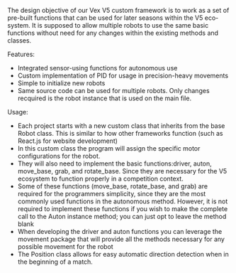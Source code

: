 The design objective of our Vex V5 custom framework is to work as a set of pre-built functions that can be used for later seasons within the V5 eco-system. It is supposed to allow multiple robots to use the same basic functions without need for any changes within the existing methods and classes.

Features:
- Integrated sensor-using functions for autonomous use
- Custom implementation of PID for usage in precision-heavy movements
- Simple to initialize new robots
- Same source code can be used for multiple robots. Only changes recquired is the robot instance that is used on the main file.

Usage:
- Each project starts with a new custom class that inherits from the base Robot class. This is similar to how other frameworks function (such as React.js for website development)
- In this custom class the program will assign the specific motor configurations for the robot.
- They will also need to implement the basic functions:driver, auton, move_base, grab, and rotate_base. Since they are necessary for the V5 ecosystem to function properly in a competition context. 
- Some of these functions (move_base, rotate_base, and grab) are required for the programmers simplicity, since they are the most commonly used functions in the autonomous method. However, it is not required to implement these functions if you wish to make the complete call to the Auton instance method; you can just opt to leave the method blank
- When developing the driver and auton functions you can leverage the movement package that will provide all the methods necessary for any possible movement for the robot
- The Position class allows for easy automatic direction detection when in the beginning of a match.